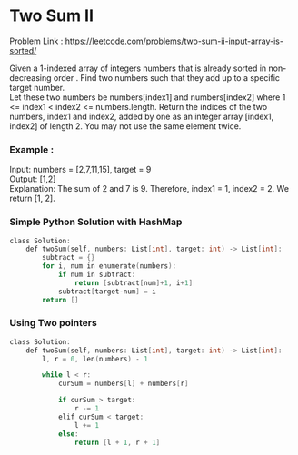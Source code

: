 # Two Sum II

Problem Link : https://leetcode.com/problems/two-sum-ii-input-array-is-sorted/

Given a 1-indexed array of integers numbers that is already sorted in non-decreasing order . Find two numbers such that they add up to a specific target number.<br /> Let these two numbers be numbers[index1] and numbers[index2] where 1 <= index1 < index2 <= numbers.length.
Return the indices of the two numbers, index1 and index2, added by one as an integer array [index1, index2] of length 2.
You may not use the same element twice.


### Example :

Input: numbers = [2,7,11,15], target = 9 <br />
Output: [1,2] <br />
Explanation: The sum of 2 and 7 is 9. Therefore, index1 = 1, index2 = 2. We return [1, 2].


### Simple Python Solution with HashMap
```c
class Solution:
    def twoSum(self, numbers: List[int], target: int) -> List[int]:
        subtract = {}
        for i, num in enumerate(numbers):
            if num in subtract:
                return [subtract[num]+1, i+1]
            subtract[target-num] = i
        return []
```
### Using Two pointers

```c
class Solution:
    def twoSum(self, numbers: List[int], target: int) -> List[int]:
        l, r = 0, len(numbers) - 1

        while l < r:
            curSum = numbers[l] + numbers[r]

            if curSum > target:
                r -= 1
            elif curSum < target:
                l += 1
            else:
                return [l + 1, r + 1]
```
